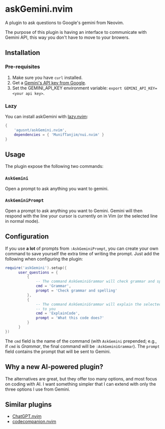 # askGemini.nvim

A plugin to ask questions to Google's gemini from Neovim. 

The purpose of this plugin is having an interface to communicate with Gemini API,
this way you don't have to move to your browers.

## Installation

### Pre-requisites

1. Make sure you have `curl` installed.
2. Get a [Gemini's API key from Google](https://ai.google.dev/gemini-api/docs/api-key).
3. Set the GEMINI_API_KEY environment variable: `export GEMINI_API_KEY=<your api key>`. 

### Lazy

You can install askGemini with [lazy.nvim](https://github.com/folke/lazy.nvim):

```lua
{
    'agusnt/askGemini.nvim',
    dependencies = { 'MunifTanjim/nui.nvim' }
}
```

## Usage

The plugin expose the following two commands:

### `AskGemini`

Open a prompt to ask anything you want to gemini.

### `AskGeminiPrompt`

Open a prompt to ask anything you want to Gemini. Gemini will then respond with 
the line your cursor is currently on in Vim (or the selected line in normal mode).

## Configuration

If you use **a lot** of prompts from `:AskGeminiPrompt`, you can create your own 
command to save yourself the extra time of writing the prompt. Just add the 
following when configuring the plugin: 

```lua
require('askGemini').setup({
      user_questions = {
          {
              -- The command AskGeminiGrammar will check grammar and spelling 
              cmd = 'Grammar',
              prompt = 'Check grammar and spelling'
          },
          {
              -- The command AskGeminiGrammar will explain the selected ExplainCode
              -- to you
              cmd = 'ExplainCode',
              prompt = 'What this code does?'
          }
      }
})
```

The `cmd` field is the name of the command (with `AskGemini` prepended; 
e.g., if `cmd` is *Grammar*, the final command will be `:AskGeminiGrammar`). 
The `prompt` field contains the prompt that will be sent to Gemini. 

## Why a new AI-powered plugin?

The alternatives are great, but they offer too many options, and most focus on 
coding with AI. I want something simpler that I can extend with only the three 
options I use from Gemini. 

## Similar plugins

* [ChatGPT.nvim](https://github.com/jackMort/ChatGPT.nvim)
* [codecompanion.nvim](https://github.com/olimorris/codecompanion.nvim)
